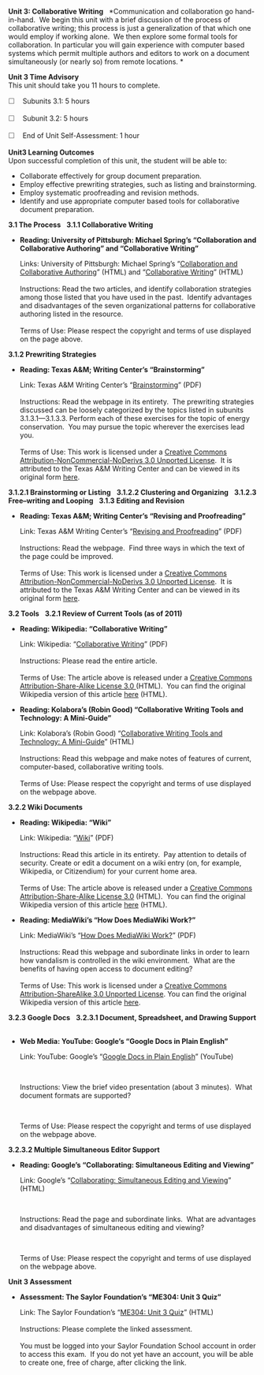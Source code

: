 **Unit 3: Collaborative Writing** <span id="3"></span> 
*Communication and collaboration go hand-in-hand.  We begin this unit
with a brief discussion of the process of collaborative writing; this
process is just a generalization of that which one would employ if
working alone.  We then explore some formal tools for collaboration. In
particular you will gain experience with computer based systems which
permit multiple authors and editors to work on a document simultaneously
(or nearly so) from remote locations. *

**Unit 3 Time Advisory**  
This unit should take you 11 hours to complete.  
  
 <span
style="color: rgb(85, 85, 85); font-family: 'Myriad Pro', 'Gill Sans', 'Gill Sans MT', Calibri, sans-serif; font-size: 14.545454025268555px; line-height: 21px; -webkit-text-size-adjust: none;">☐
   </span>Subunits 3.1: 5 hours  
  
 <span
style="color: rgb(85, 85, 85); font-family: 'Myriad Pro', 'Gill Sans', 'Gill Sans MT', Calibri, sans-serif; font-size: 14.545454025268555px; line-height: 21px; -webkit-text-size-adjust: none;">☐
   </span>Subunit 3.2: 5 hours  
  
 <span
style="color: rgb(85, 85, 85); font-family: 'Myriad Pro', 'Gill Sans', 'Gill Sans MT', Calibri, sans-serif; font-size: 14.545454025268555px; line-height: 21px; -webkit-text-size-adjust: none;">☐
   </span>End of Unit Self-Assessment: 1 hour

**Unit3 Learning Outcomes**  
Upon successful completion of this unit, the student will be able to:
-   Collaborate effectively for group document preparation.
-   Employ effective prewriting strategies, such as listing and
    brainstorming.
-   Employ systematic proofreading and revision methods.
-   Identify and use appropriate computer based tools for collaborative
    document preparation.

**3.1 The Process** <span id="3.1"></span> 
**3.1.1 Collaborative Writing** <span id="3.1.1"></span> 
-   **Reading: University of Pittsburgh: Michael Spring’s “Collaboration
    and Collaborative Authoring” and “Collaborative Writing”**

    Links: University of Pittsburgh: Michael Spring’s “[Collaboration
    and Collaborative
    Authoring](http://www.sis.pitt.edu/~spring/cas/node30.html)” (HTML)
    and “[Collaborative
    Writing](http://www.sis.pitt.edu/~spring/cas/node31.html)” (HTML)  
        
     Instructions: Read the two articles, and identify collaboration
    strategies among those listed that you have used in the past. 
    Identify advantages and disadvantages of the seven organizational
    patterns for collaborative authoring listed in the resource.  
        
     Terms of Use: Please respect the copyright and terms of use
    displayed on the page above.

**3.1.2 Prewriting Strategies** <span id="3.1.2"></span> 
-   **Reading: Texas A&M; Writing Center’s “Brainstorming”**

    Link: Texas A&M Writing Center’s
    “[Brainstorming](https://resources.saylor.org/wwwresources/archived/site/wp-content/uploads/2011/07/ME304-3.1.2.pdf)”
    (PDF)  
        
     Instructions: Read the webpage in its entirety.  The prewriting
    strategies discussed can be loosely categorized by the topics listed
    in subunits 3.1.3.1—3.1.3.3. Perform each of these exercises for the
    topic of energy conservation.  You may pursue the topic wherever the
    exercises lead you.  
        
     Terms of Use: This work is licensed under a [Creative Commons
    Attribution-NonCommercial-NoDerivs 3.0 Unported
    License](http://creativecommons.org/licenses/by-nc-nd/3.0/).  It is
    attributed to the Texas A&M Writing Center and can be viewed in its
    original form
    [here](http://writingcenter.tamu.edu/2010/composing-process/brainstorming-prewriting/brainstorming/).

**3.1.2.1 Brainstorming or Listing** <span id="3.1.2.1"></span> 
**3.1.2.2 Clustering and Organizing** <span id="3.1.2.2"></span> 
**3.1.2.3 Free–writing and Looping** <span id="3.1.2.3"></span> 
**3.1.3 Editing and Revision** <span id="3.1.3"></span> 
-   **Reading: Texas A&M; Writing Center’s “Revising and Proofreading”**

    Link: Texas A&M Writing Center’s “[Revising and
    Proofreading](https://resources.saylor.org/wwwresources/archived/site/wp-content/uploads/2011/07/ME304-3.1.3.pdf)”
    (PDF)  
        
     Instructions: Read the webpage.  Find three ways in which the text
    of the page could be improved.  
        
     Terms of Use: This work is licensed under a [Creative Commons
    Attribution-NonCommercial-NoDerivs 3.0 Unported
    License](http://creativecommons.org/licenses/by-nc-nd/3.0/).  It is
    attributed to the Texas A&M Writing Center and can be viewed in its
    original form
    [here](http://writingcenter.tamu.edu/2005/composing-process/editing-revising-proofreading/revising-and-proofreading/).

**3.2 Tools** <span id="3.2"></span> 
**3.2.1 Review of Current Tools (as of 2011)** <span id="3.2.1"></span> 
-   **Reading: Wikipedia: “Collaborative Writing”**

    Link: Wikipedia: “[Collaborative
    Writing](https://resources.saylor.org/wwwresources/archived/site/wp-content/uploads/2011/04/Collaborative-writing.pdf)”
    (PDF)  
                   
     Instructions: Please read the entire article.  
        
     Terms of Use: The article above is released under a [Creative
    Commons Attribution-Share-Alike License
    3.0 ](http://creativecommons.org/licenses/by-sa/3.0/)(HTML).  You
    can find the original Wikipedia version of this article
    [here](http://en.wikipedia.org/wiki/Collaborative_writing) (HTML).

-   **Reading: Kolabora’s (Robin Good) “Collaborative Writing Tools and
    Technology: A Mini-Guide”**

    Link: Kolabora’s (Robin Good) “[Collaborative Writing Tools and
    Technology: A
    Mini-Guide](http://www.kolabora.com/news/2007/03/01/collaborative_writing_tools_and_technology.htm)”
    (HTML)  
        
     Instructions: Read this webpage and make notes of features of
    current, computer-based, collaborative writing tools.  
        
     Terms of Use: Please respect the copyright and terms of use
    displayed on the webpage above.

**3.2.2 Wiki Documents** <span id="3.2.2"></span> 
-   **Reading: Wikipedia: “Wiki”**

    Link: Wikipedia:
    “[Wiki](https://resources.saylor.org/wwwresources/archived/site/wp-content/uploads/2011/04/Wiki.pdf)”
    (PDF)  
        
     Instructions: Read this article in its entirety.  Pay attention to
    details of security. Create or edit a document on a wiki entry (on,
    for example, Wikipedia, or Citizendium) for your current home
    area.  
        
     Terms of Use: The article above is released under a [Creative
    Commons Attribution-Share-Alike License
    3.0](http://creativecommons.org/licenses/by-sa/3.0/) (HTML).  You
    can find the original Wikipedia version of this article
    [here](http://en.wikipedia.org/wiki/Wiki) (HTML).

-   **Reading: MediaWiki’s “How Does MediaWiki Work?”**

    Link: MediaWiki’s “[How Does MediaWiki
    Work?](https://resources.saylor.org/wwwresources/archived/site/wp-content/uploads/2011/07/ME304-3.2.2.pdf)”
    (PDF)  
        
     Instructions: Read this webpage and subordinate links in order to
    learn how vandalism is controlled in the wiki environment.  What are
    the benefits of having open access to document editing?  
        
     Terms of Use: This work is licensed under a [Creative Commons
    Attribution-ShareAlike 3.0 Unported
    License](http://creativecommons.org/licenses/by-sa/3.0/). You can
    find the original Wikipedia version of this
    article [here](http://www.mediawiki.org/wiki/How_does_MediaWiki_work%3F).

**3.2.3 Google Docs** <span id="3.2.3"></span> 
**3.2.3.1 Document, Spreadsheet, and Drawing Support** <span
id="3.2.3.1"></span> 
-   **Web Media: YouTube: Google’s “Google Docs in Plain English”**

    Link: YouTube: Google’s “[Google Docs in Plain
    English](http://www.youtube.com/watch?v=eRqUE6IHTEA&feature=related)”
    (YouTube)

     

    Instructions: View the brief video presentation (about 3 minutes). 
    What document formats are supported?

     

    Terms of Use: Please respect the copyright and terms of use
    displayed on the webpage above.

**3.2.3.2 Multiple Simultaneous Editor Support** <span
id="3.2.3.2"></span> 
-   **Reading: Google’s “Collaborating: Simultaneous Editing and
    Viewing”**

    Link: Google’s “[Collaborating: Simultaneous Editing and
    Viewing](http://support.google.com/drive/bin/answer.py?hl=en&answer=2494891&from=44680&rd=1)”
    (HTML)

                           

    Instructions: Read the page and subordinate links.  What are
    advantages and disadvantages of simultaneous editing and viewing?

     

    Terms of Use: Please respect the copyright and terms of use
    displayed on the webpage above.

**Unit 3 Assessment** <span id="3.2.3.3"></span> 
-   **Assessment: The Saylor Foundation’s “ME304: Unit 3 Quiz”**

    Link: The Saylor Foundation’s “[ME304: Unit 3
    Quiz](http://school.saylor.org/mod/quiz/view.php?id=913)” (HTML)  
        
     Instructions: Please complete the linked assessment.  
        
     You must be logged into your Saylor Foundation School account in
    order to access this exam.  If you do not yet have an account, you
    will be able to create one, free of charge, after clicking the
    link. 


